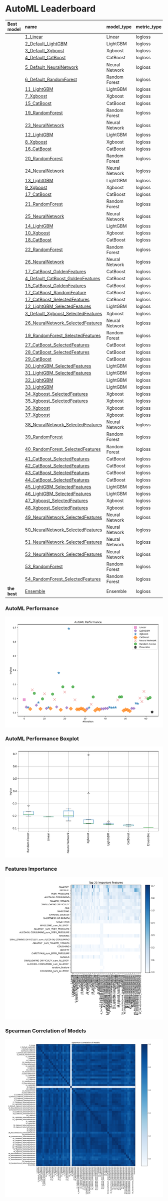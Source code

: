 # AutoML Leaderboard

| Best model   | name                                                                               | model_type     | metric_type   |   metric_value |   train_time |   single_prediction_time |
|:-------------|:-----------------------------------------------------------------------------------|:---------------|:--------------|---------------:|-------------:|-------------------------:|
|              | [1_Linear](1_Linear/README.md)                                                     | Linear         | logloss       |       0.192042 |        14.19 |                   0.042  |
|              | [2_Default_LightGBM](2_Default_LightGBM/README.md)                                 | LightGBM       | logloss       |       0.13902  |         5.93 |                   0.0168 |
|              | [3_Default_Xgboost](3_Default_Xgboost/README.md)                                   | Xgboost        | logloss       |       0.1365   |         8.05 |                   0.016  |
|              | [4_Default_CatBoost](4_Default_CatBoost/README.md)                                 | CatBoost       | logloss       |       0.125332 |         5.19 |                   0.0165 |
|              | [5_Default_NeuralNetwork](5_Default_NeuralNetwork/README.md)                       | Neural Network | logloss       |       0.261498 |         4.51 |                   0.041  |
|              | [6_Default_RandomForest](6_Default_RandomForest/README.md)                         | Random Forest  | logloss       |       0.236473 |         7.58 |                   0.165  |
|              | [11_LightGBM](11_LightGBM/README.md)                                               | LightGBM       | logloss       |       0.152876 |         6.06 |                   0.0135 |
|              | [7_Xgboost](7_Xgboost/README.md)                                                   | Xgboost        | logloss       |       0.171097 |         6.54 |                   0.0158 |
|              | [15_CatBoost](15_CatBoost/README.md)                                               | CatBoost       | logloss       |       0.12676  |         8.29 |                   0.017  |
|              | [19_RandomForest](19_RandomForest/README.md)                                       | Random Forest  | logloss       |       0.197129 |        10.01 |                   0.1383 |
|              | [23_NeuralNetwork](23_NeuralNetwork/README.md)                                     | Neural Network | logloss       |       0.232964 |         5.38 |                   0.0523 |
|              | [12_LightGBM](12_LightGBM/README.md)                                               | LightGBM       | logloss       |       0.130602 |         6.08 |                   0.012  |
|              | [8_Xgboost](8_Xgboost/README.md)                                                   | Xgboost        | logloss       |       0.13694  |         6.03 |                   0.0188 |
|              | [16_CatBoost](16_CatBoost/README.md)                                               | CatBoost       | logloss       |       0.129666 |         7.96 |                   0.0144 |
|              | [20_RandomForest](20_RandomForest/README.md)                                       | Random Forest  | logloss       |       0.230631 |         9.4  |                   0.1384 |
|              | [24_NeuralNetwork](24_NeuralNetwork/README.md)                                     | Neural Network | logloss       |       0.192402 |         6.17 |                   0.0421 |
|              | [13_LightGBM](13_LightGBM/README.md)                                               | LightGBM       | logloss       |       0.140203 |         6.97 |                   0.0131 |
|              | [9_Xgboost](9_Xgboost/README.md)                                                   | Xgboost        | logloss       |       0.381057 |         6.72 |                   0.0181 |
|              | [17_CatBoost](17_CatBoost/README.md)                                               | CatBoost       | logloss       |       0.120144 |         7.32 |                   0.0138 |
|              | [21_RandomForest](21_RandomForest/README.md)                                       | Random Forest  | logloss       |       0.281769 |        10.33 |                   0.1615 |
|              | [25_NeuralNetwork](25_NeuralNetwork/README.md)                                     | Neural Network | logloss       |       0.244839 |         6.8  |                   0.0351 |
|              | [14_LightGBM](14_LightGBM/README.md)                                               | LightGBM       | logloss       |       0.134268 |         8.15 |                   0.0129 |
|              | [10_Xgboost](10_Xgboost/README.md)                                                 | Xgboost        | logloss       |       0.693123 |         6.15 |                   0.0157 |
|              | [18_CatBoost](18_CatBoost/README.md)                                               | CatBoost       | logloss       |       0.128354 |         8.59 |                   0.0212 |
|              | [22_RandomForest](22_RandomForest/README.md)                                       | Random Forest  | logloss       |       0.282002 |        10.83 |                   0.1673 |
|              | [26_NeuralNetwork](26_NeuralNetwork/README.md)                                     | Neural Network | logloss       |       0.190663 |         6.95 |                   0.0432 |
|              | [17_CatBoost_GoldenFeatures](17_CatBoost_GoldenFeatures/README.md)                 | CatBoost       | logloss       |       0.123813 |         8.65 |                   0.0347 |
|              | [4_Default_CatBoost_GoldenFeatures](4_Default_CatBoost_GoldenFeatures/README.md)   | CatBoost       | logloss       |       0.123543 |         8.29 |                   0.048  |
|              | [15_CatBoost_GoldenFeatures](15_CatBoost_GoldenFeatures/README.md)                 | CatBoost       | logloss       |       0.129454 |        10.4  |                   0.0416 |
|              | [17_CatBoost_RandomFeature](17_CatBoost_RandomFeature/README.md)                   | CatBoost       | logloss       |       0.125614 |         9.27 |                   0.0223 |
|              | [17_CatBoost_SelectedFeatures](17_CatBoost_SelectedFeatures/README.md)             | CatBoost       | logloss       |       0.11511  |         8.66 |                   0.0148 |
|              | [12_LightGBM_SelectedFeatures](12_LightGBM_SelectedFeatures/README.md)             | LightGBM       | logloss       |       0.126824 |         8.88 |                   0.0197 |
|              | [3_Default_Xgboost_SelectedFeatures](3_Default_Xgboost_SelectedFeatures/README.md) | Xgboost        | logloss       |       0.135841 |         8.68 |                   0.0303 |
|              | [26_NeuralNetwork_SelectedFeatures](26_NeuralNetwork_SelectedFeatures/README.md)   | Neural Network | logloss       |       0.159097 |         7.93 |                   0.0448 |
|              | [19_RandomForest_SelectedFeatures](19_RandomForest_SelectedFeatures/README.md)     | Random Forest  | logloss       |       0.21026  |        11.56 |                   0.1325 |
|              | [27_CatBoost_SelectedFeatures](27_CatBoost_SelectedFeatures/README.md)             | CatBoost       | logloss       |       0.115485 |         8.83 |                   0.0219 |
|              | [28_CatBoost_SelectedFeatures](28_CatBoost_SelectedFeatures/README.md)             | CatBoost       | logloss       |       0.12736  |        10.02 |                   0.017  |
|              | [29_CatBoost](29_CatBoost/README.md)                                               | CatBoost       | logloss       |       0.120864 |         9.01 |                   0.0177 |
|              | [30_LightGBM_SelectedFeatures](30_LightGBM_SelectedFeatures/README.md)             | LightGBM       | logloss       |       0.126824 |         9.11 |                   0.0138 |
|              | [31_LightGBM_SelectedFeatures](31_LightGBM_SelectedFeatures/README.md)             | LightGBM       | logloss       |       0.126824 |         9.07 |                   0.0123 |
|              | [32_LightGBM](32_LightGBM/README.md)                                               | LightGBM       | logloss       |       0.130602 |         9.15 |                   0.0137 |
|              | [33_LightGBM](33_LightGBM/README.md)                                               | LightGBM       | logloss       |       0.130602 |         9.24 |                   0.0136 |
|              | [34_Xgboost_SelectedFeatures](34_Xgboost_SelectedFeatures/README.md)               | Xgboost        | logloss       |       0.138084 |         9.43 |                   0.0212 |
|              | [35_Xgboost_SelectedFeatures](35_Xgboost_SelectedFeatures/README.md)               | Xgboost        | logloss       |       0.13483  |         9.38 |                   0.0166 |
|              | [36_Xgboost](36_Xgboost/README.md)                                                 | Xgboost        | logloss       |       0.136081 |        10.38 |                   0.016  |
|              | [37_Xgboost](37_Xgboost/README.md)                                                 | Xgboost        | logloss       |       0.137424 |         9.55 |                   0.0146 |
|              | [38_NeuralNetwork_SelectedFeatures](38_NeuralNetwork_SelectedFeatures/README.md)   | Neural Network | logloss       |       0.189926 |         9.05 |                   0.0358 |
|              | [39_RandomForest](39_RandomForest/README.md)                                       | Random Forest  | logloss       |       0.210377 |        12.53 |                   0.1249 |
|              | [40_RandomForest_SelectedFeatures](40_RandomForest_SelectedFeatures/README.md)     | Random Forest  | logloss       |       0.211415 |        13.5  |                   0.1831 |
|              | [41_CatBoost_SelectedFeatures](41_CatBoost_SelectedFeatures/README.md)             | CatBoost       | logloss       |       0.114777 |        11.26 |                   0.0229 |
|              | [42_CatBoost_SelectedFeatures](42_CatBoost_SelectedFeatures/README.md)             | CatBoost       | logloss       |       0.122772 |        10.36 |                   0.0184 |
|              | [43_CatBoost_SelectedFeatures](43_CatBoost_SelectedFeatures/README.md)             | CatBoost       | logloss       |       0.118655 |        11.15 |                   0.0237 |
|              | [44_CatBoost_SelectedFeatures](44_CatBoost_SelectedFeatures/README.md)             | CatBoost       | logloss       |       0.111754 |        10.41 |                   0.0159 |
|              | [45_LightGBM_SelectedFeatures](45_LightGBM_SelectedFeatures/README.md)             | LightGBM       | logloss       |       0.130249 |        10.81 |                   0.0148 |
|              | [46_LightGBM_SelectedFeatures](46_LightGBM_SelectedFeatures/README.md)             | LightGBM       | logloss       |       0.130249 |        11.08 |                   0.0125 |
|              | [47_Xgboost_SelectedFeatures](47_Xgboost_SelectedFeatures/README.md)               | Xgboost        | logloss       |       0.165658 |        12.23 |                   0.0175 |
|              | [48_Xgboost_SelectedFeatures](48_Xgboost_SelectedFeatures/README.md)               | Xgboost        | logloss       |       0.163618 |        13.03 |                   0.0176 |
|              | [49_NeuralNetwork_SelectedFeatures](49_NeuralNetwork_SelectedFeatures/README.md)   | Neural Network | logloss       |       0.203407 |        10.54 |                   0.0333 |
|              | [50_NeuralNetwork_SelectedFeatures](50_NeuralNetwork_SelectedFeatures/README.md)   | Neural Network | logloss       |       0.178132 |        10.94 |                   0.0357 |
|              | [51_NeuralNetwork_SelectedFeatures](51_NeuralNetwork_SelectedFeatures/README.md)   | Neural Network | logloss       |       0.249332 |        10.38 |                   0.0332 |
|              | [52_NeuralNetwork_SelectedFeatures](52_NeuralNetwork_SelectedFeatures/README.md)   | Neural Network | logloss       |       0.206625 |        10.83 |                   0.0441 |
|              | [53_RandomForest](53_RandomForest/README.md)                                       | Random Forest  | logloss       |       0.198354 |        14.86 |                   0.1326 |
|              | [54_RandomForest_SelectedFeatures](54_RandomForest_SelectedFeatures/README.md)     | Random Forest  | logloss       |       0.206369 |        13.63 |                   0.1571 |
| **the best** | [Ensemble](Ensemble/README.md)                                                     | Ensemble       | logloss       |       0.10497  |        15.52 |                   0.1125 |

### AutoML Performance
![AutoML Performance](ldb_performance.png)

### AutoML Performance Boxplot
![AutoML Performance Boxplot](ldb_performance_boxplot.png)

### Features Importance
![features importance across models](features_heatmap.png)



### Spearman Correlation of Models
![models spearman correlation](correlation_heatmap.png)

